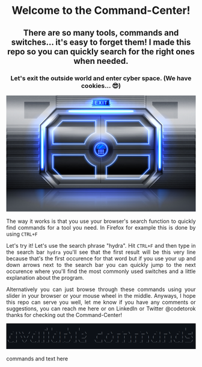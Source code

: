 
<h1 align="center">Welcome to the Command-Center!</h1>

<h2 align="center">There are so many tools, commands and switches... it's easy to forget them! I made this repo so you can quickly search for the right ones when needed.</h2>

<h3 align="center">Let's exit the outside world and enter cyber space. (We have cookies... 😎)</h3>

<img src="images/001_metal-door.jpg">

<p align="justify">The way it works is that you use your browser's search function to quickly find commands for a tool you need. In Firefox for example this is done by using <code>CTRL+F</code></p>

<p align="justify">Let's try it! Let's use the search phrase "hydra". Hit <code>CTRL+F</code> and then type in the search bar <code>hydra</code> you'll see that the first result will be this very line because that's the first occurence for that word but if you use your up and down arrows next to the search bar you can quickly jump to the next occurence where you'll find the most commonly used switches and a little explanation about the program.</p>

<p align="justify">Alternatively you can just browse through these commands using your slider in your browser or your mouse wheel in the middle. Anyways, I hope this repo can serve you well, let me know if you have any comments or suggestions, you can reach me here or on LinkedIn or Twitter @codetorok thanks for checking out the Command-Center!</p>

<img src="images/005_available_commands.png">

<p align="justify">commands and text here</p>
